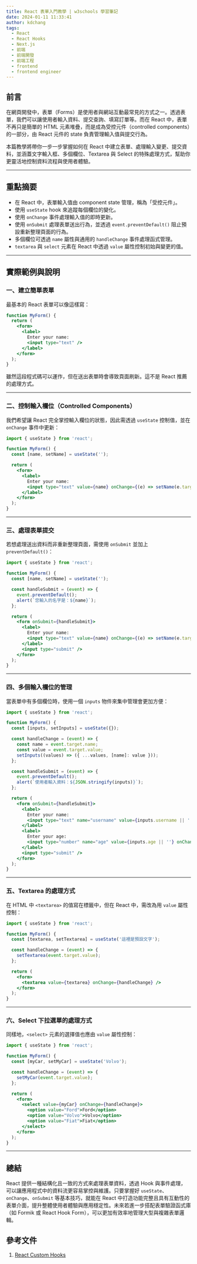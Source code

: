 ```yaml
---
title: React 表單入門教學 | w3schools 學習筆記
date: 2024-01-11 11:33:41
author: kdchang
tags:
  - React
  - React Hooks
  - Next.js
  - 前端
  - 前端開發
  - 前端工程
  - frontend
  - frontend engineer
---
```


## 前言

在網頁開發中，表單（Forms）是使用者與網站互動最常見的方式之一。透過表單，我們可以讓使用者輸入資料、提交查詢、填寫訂單等。而在 React 中，表單不再只是簡單的 HTML 元素堆疊，而是成為受控元件（controlled components）的一部分，由 React 元件的 state 負責管理輸入值與提交行為。

本篇教學將帶你一步一步掌握如何在 React 中建立表單、處理輸入變更、提交資料，並涵蓋文字輸入框、多個欄位、Textarea 與 Select 的特殊處理方式，幫助你更靈活地控制資料流程與使用者體驗。

---

## 重點摘要

- 在 React 中，表單輸入值由 component state 管理，稱為「受控元件」。
- 使用 `useState` hook 來追蹤每個欄位的變化。
- 使用 `onChange` 事件處理輸入值的即時更新。
- 使用 `onSubmit` 處理表單送出行為，並透過 `event.preventDefault()` 阻止預設重新整理頁面的行為。
- 多個欄位可透過 `name` 屬性與通用的 `handleChange` 事件處理函式管理。
- `textarea` 與 `select` 元素在 React 中透過 `value` 屬性控制初始與變更的值。

---

## 實際範例與說明

### 一、建立簡單表單

最基本的 React 表單可以像這樣寫：

```jsx
function MyForm() {
  return (
    <form>
      <label>
        Enter your name:
        <input type="text" />
      </label>
    </form>
  );
}
```

雖然這段程式碼可以運作，但在送出表單時會導致頁面刷新。這不是 React 推薦的處理方式。

---

### 二、控制輸入欄位（Controlled Components）

我們希望讓 React 完全掌控輸入欄位的狀態，因此需透過 `useState` 控制值，並在 `onChange` 事件中更新：

```jsx
import { useState } from 'react';

function MyForm() {
  const [name, setName] = useState('');

  return (
    <form>
      <label>
        Enter your name:
        <input type="text" value={name} onChange={(e) => setName(e.target.value)} />
      </label>
    </form>
  );
}
```

---

### 三、處理表單提交

若想處理送出資料而非重新整理頁面，需使用 `onSubmit` 並加上 `preventDefault()`：

```jsx
import { useState } from 'react';

function MyForm() {
  const [name, setName] = useState('');

  const handleSubmit = (event) => {
    event.preventDefault();
    alert(`您輸入的名字是：${name}`);
  };

  return (
    <form onSubmit={handleSubmit}>
      <label>
        Enter your name:
        <input type="text" value={name} onChange={(e) => setName(e.target.value)} />
      </label>
      <input type="submit" />
    </form>
  );
}
```

---

### 四、多個輸入欄位的管理

當表單中有多個欄位時，使用一個 `inputs` 物件來集中管理會更加方便：

```jsx
import { useState } from 'react';

function MyForm() {
  const [inputs, setInputs] = useState({});

  const handleChange = (event) => {
    const name = event.target.name;
    const value = event.target.value;
    setInputs((values) => ({ ...values, [name]: value }));
  };

  const handleSubmit = (event) => {
    event.preventDefault();
    alert(`使用者輸入資料：${JSON.stringify(inputs)}`);
  };

  return (
    <form onSubmit={handleSubmit}>
      <label>
        Enter your name:
        <input type="text" name="username" value={inputs.username || ''} onChange={handleChange} />
      </label>
      <label>
        Enter your age:
        <input type="number" name="age" value={inputs.age || ''} onChange={handleChange} />
      </label>
      <input type="submit" />
    </form>
  );
}
```

---

### 五、Textarea 的處理方式

在 HTML 中 `<textarea>` 的值寫在標籤中，但在 React 中，需改為用 `value` 屬性控制：

```jsx
import { useState } from 'react';

function MyForm() {
  const [textarea, setTextarea] = useState('這裡是預設文字');

  const handleChange = (event) => {
    setTextarea(event.target.value);
  };

  return (
    <form>
      <textarea value={textarea} onChange={handleChange} />
    </form>
  );
}
```

---

### 六、Select 下拉選單的處理方式

同樣地，`<select>` 元素的選擇值也應由 `value` 屬性控制：

```jsx
import { useState } from 'react';

function MyForm() {
  const [myCar, setMyCar] = useState('Volvo');

  const handleChange = (event) => {
    setMyCar(event.target.value);
  };

  return (
    <form>
      <select value={myCar} onChange={handleChange}>
        <option value="Ford">Ford</option>
        <option value="Volvo">Volvo</option>
        <option value="Fiat">Fiat</option>
      </select>
    </form>
  );
}
```

---

## 總結

React 提供一種結構化且一致的方式來處理表單資料，透過 Hook 與事件處理，可以讓應用程式中的資料流更容易掌控與維護。只要掌握好 `useState`、`onChange`、`onSubmit` 等基本技巧，就能在 React 中打造功能完整且具有互動性的表單介面，提升整體使用者體驗與應用穩定性。未來若進一步搭配表單驗證函式庫（如 Formik 或 React Hook Form），可以更加有效率地管理大型與複雜表單邏輯。

## 參考文件

1. [React Custom Hooks](https://www.w3schools.com/react/react_customhooks.asp)
